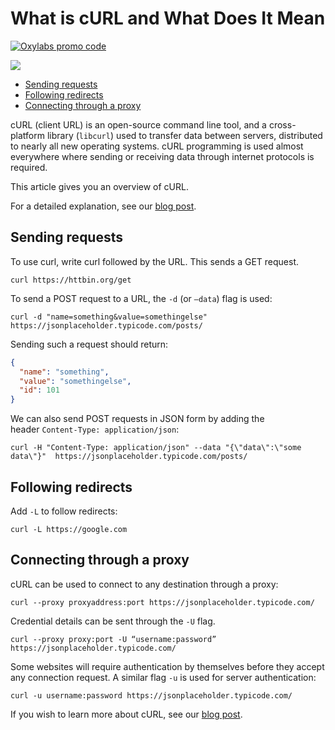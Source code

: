 # What is cURL and What Does It Mean

[![Oxylabs promo code](https://user-images.githubusercontent.com/129506779/250792357-8289e25e-9c36-4dc0-a5e2-2706db797bb5.png)](https://oxylabs.go2cloud.org/aff_c?offer_id=7&aff_id=877&url_id=112)


[<img src="https://img.shields.io/static/v1?label=&message=curl&color=brightgreen" />](https://github.com/topics/curl)

- [Sending requests](#sending-requests)
- [Following redirects](#following-redirects)
- [Connecting through a proxy](#connecting-through-a-proxy)

cURL (client URL) is an open-source command line tool, and a cross-platform library (`libcurl`) used to transfer data between servers, distributed to nearly all new operating systems. cURL programming is used almost everywhere where sending or receiving data through internet protocols is required.

This article gives you an overview of cURL.

For a detailed explanation, see our [blog post](https://oxylabs.io/blog/what-is-curl). 

## Sending requests

To use curl, write curl followed by the URL. This sends a GET request.

```shell
curl https://httbin.org/get 
```

 To send a POST request to a URL, the `-d` (or `–data`) flag is used:

```shell
curl -d "name=something&value=somethingelse" https://jsonplaceholder.typicode.com/posts/
```

Sending such a request should return:

```json
{
  "name": "something",
  "value": "somethingelse",
  "id": 101
}
```

We can also send POST requests in JSON form by adding the header `Content-Type: application/json`:

```shell
curl -H "Content-Type: application/json" --data "{\"data\":\"some data\"}"  https://jsonplaceholder.typicode.com/posts/
```

## Following redirects

Add `-L` to follow redirects:

```shell
curl -L https://google.com
```

## Connecting through a proxy

cURL can be used to connect to any destination through a proxy:

```shell
curl --proxy proxyaddress:port https://jsonplaceholder.typicode.com/
```

Credential details can be sent through the `-U` flag.

```shell
curl --proxy proxy:port -U “username:password” https://jsonplaceholder.typicode.com/
```

Some websites will require authentication by themselves before they accept any connection request. A similar flag `-u` is used for server authentication: 

```shell
curl -u username:password https://jsonplaceholder.typicode.com/
```



If you wish to learn more about cURL, see our [blog post](https://oxylabs.io/blog/what-is-curl).


